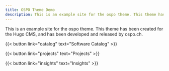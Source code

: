 ```yaml
---
title: OSPO Theme Demo
description: This is an example site for the ospo theme. This theme has been created for the Hugo CMS, and has been developed and released by ospo.ch.
---
```


This is an example site for the ospo theme. This theme has been created for the Hugo CMS, and has been developed and released by ospo.ch.

{{< button link="catalog" text="Software Catalog" >}}

{{< button link="projects" text="Projects" >}}

{{< button link="insights" text="Insights" >}}
